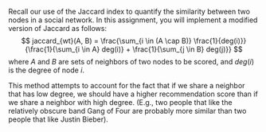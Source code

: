 Recall our use of the Jaccard index to quantify the similarity between two nodes in a social network. In this assignment, you will implement a modified version of Jaccard as follows:
$$
jaccard_{wt}(A, B) = \frac{\sum_{i \in (A \cap B)} \frac{1}{deg(i)}}{\frac{1}{\sum_{i \in A} deg(i)} + \frac{1}{\sum_{j \in B} deg(j)}}
$$
where $A$ and $B$ are sets of neighbors of two nodes to be scored, and $deg(i)$ is the degree of node $i$.

This method attempts to account for the fact that if we share a neighbor
that has low degree, we should have a higher recommendation score than if we share a neighbor with high degree. (E.g., two people that like the relatively obscure band Gang of Four are probably more similar than two people that like Justin Bieber).
